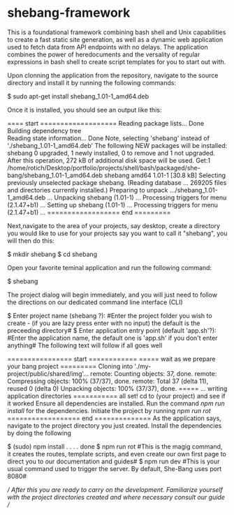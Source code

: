 # shebang-framework
This is a foundational framework combining bash shell and Unix capabilities to create a fast static site generation, as well as a dynamic web application used to fetch data from API endpoints with no delays.
The application combines the power of heredocuments and the versality of regular expressions in bash shell to create script templates
for you to start out with. 

Upon clonning the application from the repository, navigate to the source directory and install it by running the following commands:

$ sudo apt-get install shebang_1.01-1_amd64.deb

Once it is installed, you should see an output like this:

==== start ===================
Reading package lists... Done
Building dependency tree       
Reading state information... Done
Note, selecting 'shebang' instead of './shebang_1.01-1_amd64.deb'
The following NEW packages will be installed:
  shebang
0 upgraded, 1 newly installed, 0 to remove and 1 not upgraded.
After this operation, 272 kB of additional disk space will be used.
Get:1 /home/rotich/Desktop/portfolio/projects/shell/bash/packaged/she-bang/shebang_1.01-1_amd64.deb shebang amd64 1.01-1 [30.8 kB]
Selecting previously unselected package shebang.
(Reading database ... 269205 files and directories currently installed.)
Preparing to unpack .../shebang_1.01-1_amd64.deb ...
Unpacking shebang (1.01-1) ...
Processing triggers for menu (2.1.47+b1) ...
Setting up shebang (1.01-1) ...
Processing triggers for menu (2.1.47+b1) ...
================== end =========

Next,navigate to the area of your projects, say desktop,  create a directory you would like to use for your projects say you want
to call it "shebang", you will then do this:

$ mkdir shebang
$ cd shebang

Open your favorite teminal application and run the following command:

$ shebang

The project dialog will begin immediately, and you will just need to follow the directions on our dedicated command line interface (CLI)

$ Enter project name (shebang ?): #Enter the project folder you wish to create - (if you are lazy press enter with no input) the default is the preceeding directory#
$ Enter application entry point (default 'app.sh'?): #Enter the application name, the default one is 'app.sh' if you don't enter anything#
The following text will follow if all goes well

================ start ============
===== wait as we prepare your bang project =========
Cloning into './my-project/public/shared/img'...
remote: Counting objects: 37, done.
remote: Compressing objects: 100% (37/37), done.
remote: Total 37 (delta 11), reused 0 (delta 0)
Unpacking objects: 100% (37/37), done.
===== ... writing application directories ===========
all set! cd to (your project) and see if it worked
Ensure all dependencies are installed.
Run the command *npm run install* for the dependencies.
Initiate the project by running *npm run rot*
================== end ==============
As the application says, navigate to the project directory you just created. Install the dependencies by doing the following

$ (sudo) npm install
.
.
.
.
done
$ npm run rot #This is the magig command, it creates the routes, template scripts, and even create our own first page to direct you to
our documentation and guides#
$ npm run dev #This is your usual command used to trigger the server. By default, She-Bang uses port 8080#

*/ After this you are ready to carry on the development. Familiarize yourself with the project directories created and where necessary 
consult our guide /*



